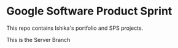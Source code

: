 # Google Software Product Sprint

This repo contains Ishika's portfolio and
SPS projects.


This is the Server Branch
